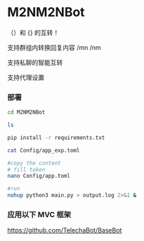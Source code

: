

# M2NM2NBot

（）和 {} 的互转！

支持群组内转换回复内容 /mn  /nm

支持私聊的智能互转

支持代理设置


### 部署

```bash
cd M2NM2NBot

ls

pip install -r requirements.txt

cat Config/app_exp.toml

#copy the content
# fill token
nano Config/app.toml

#run
nohup python3 main.py > output.log 2>&1 &
```


### 应用以下 MVC 框架

https://github.com/TelechaBot/BaseBot